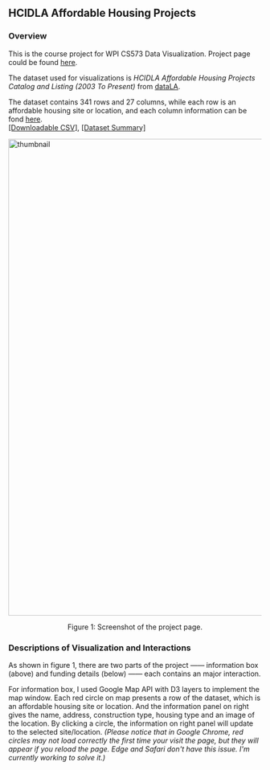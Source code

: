 ## HCIDLA Affordable Housing Projects

### Overview

This is the course project for WPI CS573 Data Visualization. Project page could be found [here](https://rainismz.github.io/data-visualization-project/).

The dataset used for visualizations is *HCIDLA Affordable Housing Projects Catalog and Listing (2003 To Present)* from [dataLA](https://data.lacity.org).

The dataset contains 341 rows and 27 columns, while each row is an affordable housing site or location, and each column information can be fond [here](https://data.lacity.org/A-Livable-and-Sustainable-City/HCIDLA-Affordable-Housing-Projects-Catalog-And-Lis/u4mj-cwbz).
<br>[[Downloadable CSV]](https://data.lacity.org/api/views/u4mj-cwbz/rows.csv?accessType=DOWNLOAD), [[Dataset Summary]](https://bl.ocks.org/RainismZ/28059e87d7e8d312261a10d7e9fd6177)

<img width="949" alt="thumbnail" src="https://user-images.githubusercontent.com/22625369/32581590-7b0fe4f2-c4b8-11e7-981d-6d089edbcfeb.PNG">

<p align="center">Figure 1: Screenshot of the project page.</p>

### Descriptions of Visualization and Interactions

As shown in figure 1, there are two parts of the project —— information box (above) and funding details (below) —— each contains an major interaction. 

For information box, I used Google Map API with D3 layers to implement the map window. Each red circle on map presents a row of the dataset, which is an affordable housing site or location. And the information panel on right gives the name, address, construction type, housing type and an image of the location. By clicking a circle, the information on right panel will update to the selected site/location. *(Please notice that in Google Chrome, red circles may not load correctly the first time your visit the page, but they will appear if you reload the page. Edge and Safari don't have this issue. I'm currently working to solve it.)*
